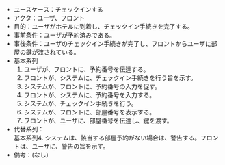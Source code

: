 - ユースケース：チェックインする
- アクタ：ユーザ、フロント
- 目的：ユーザがホテルに到着し、チェックイン手続きを完了する。
- 事前条件：ユーザが予約済みである。
- 事後条件：ユーザのチェックイン手続きが完了し、フロントからユーザに部屋の鍵が渡されている。
- 基本系列
  1. ユーザが、フロントに、予約番号を伝達する。
  2. フロントが、システムに、チェックイン手続きを行う旨を示す。
  3. システムが、フロントに、予約番号の入力を促す。
  4. フロントが、システムに、予約番号を入力する。
  5. システムが、チェックイン手続きを行う。
  6. システムが、フロントに、部屋番号を表示する。
  7. フロントが、ユーザに、部屋番号を伝達し、鍵を渡す。
- 代替系列：\
  基本系列4. システムは、該当する部屋予約がない場合は、警告する。フロントは、ユーザに、警告の旨を示す。
- 備考：(なし)
